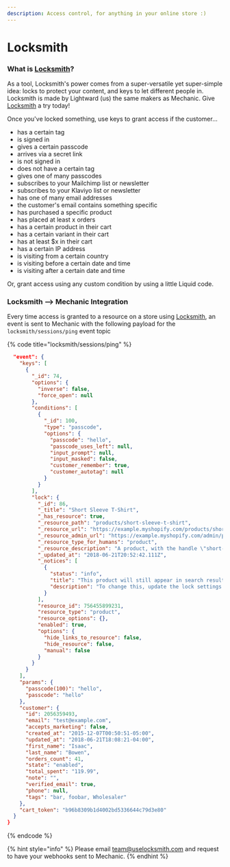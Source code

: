 ```yaml
---
description: Access control, for anything in your online store :)
---
```


# Locksmith

### What is [Locksmith](https://apps.shopify.com/locksmith)?

As a tool, Locksmith's power comes from a super-versatile yet super-simple idea: locks to protect your content, and keys to let different people in. Locksmith is made by Lightward (us) the same makers as Mechanic. Give [Locksmith](https://apps.shopify.com/locksmith) a try today!

Once you've locked something, use keys to grant access if the customer…

* has a certain tag
* is signed in
* gives a certain passcode
* arrives via a secret link
* is not signed in
* does not have a certain tag
* gives one of many passcodes
* subscribes to your Mailchimp list or newsletter
* subscribes to your Klaviyo list or newsletter
* has one of many email addresses
* the customer's email contains something specific
* has purchased a specific product
* has placed at least x orders
* has a certain product in their cart
* has a certain variant in their cart
* has at least $x in their cart
* has a certain IP address
* is visiting from a certain country
* is visiting before a certain date and time
* is visiting after a certain date and time

Or, grant access using any custom condition by using a little Liquid code.

### Locksmith --> Mechanic Integration

Every time access is granted to a resource on a store using [Locksmith](https://apps.shopify.com/locksmith), an event is sent to Mechanic with the following payload for the `locksmith/sessions/ping` event topic

{% code title="locksmith/sessions/ping" %}
```json
  "event": {
    "keys": [
      {
        "_id": 74,
        "options": {
          "inverse": false,
          "force_open": null
        },
        "conditions": [
          {
            "_id": 100,
            "type": "passcode",
            "options": {
              "passcode": "hello",
              "passcode_uses_left": null,
              "input_prompt": null,
              "input_masked": false,
              "customer_remember": true,
              "customer_autotag": null
            }
          }
        ],
        "lock": {
          "_id": 86,
          "_title": "Short Sleeve T-Shirt",
          "_has_resource": true,
          "_resource_path": "products/short-sleeve-t-shirt",
          "_resource_url": "https://example.myshopify.com/products/short-sleeve-t-shirt",
          "_resource_admin_url": "https://example.myshopify.com/admin/products/756455899231",
          "_resource_type_for_humans": "product",
          "_resource_description": "A product, with the handle \"short-sleeve-t-shirt\"",
          "_updated_at": "2018-06-21T20:52:42.111Z",
          "_notices": [
            {
              "status": "info",
              "title": "This product will still appear in search results and collection lists.",
              "description": "To change this, update the lock settings."
            }
          ],
          "resource_id": 756455899231,
          "resource_type": "product",
          "resource_options": {},
          "enabled": true,
          "options": {
            "hide_links_to_resource": false,
            "hide_resource": false,
            "manual": false
          }
        }
      }
    ],
    "params": {
      "passcode(100)": "hello",
      "passcode": "hello"
    },
    "customer": {
      "id": 2056359493,
      "email": "test@example.com",
      "accepts_marketing": false,
      "created_at": "2015-12-07T00:50:51-05:00",
      "updated_at": "2018-06-21T18:08:21-04:00",
      "first_name": "Isaac",
      "last_name": "Bowen",
      "orders_count": 41,
      "state": "enabled",
      "total_spent": "119.99",
      "note": "",
      "verified_email": true,
      "phone": null,
      "tags": "bar, foobar, Wholesaler"
    },
    "cart_token": "b96b8309b1d4002bd5336644c79d3e80"
  }
}
```
{% endcode %}

{% hint style="info" %}
Please email [team@uselocksmith.com](mailto:team@uselocksmith.com) and request to have your webhooks sent to Mechanic.
{% endhint %}
